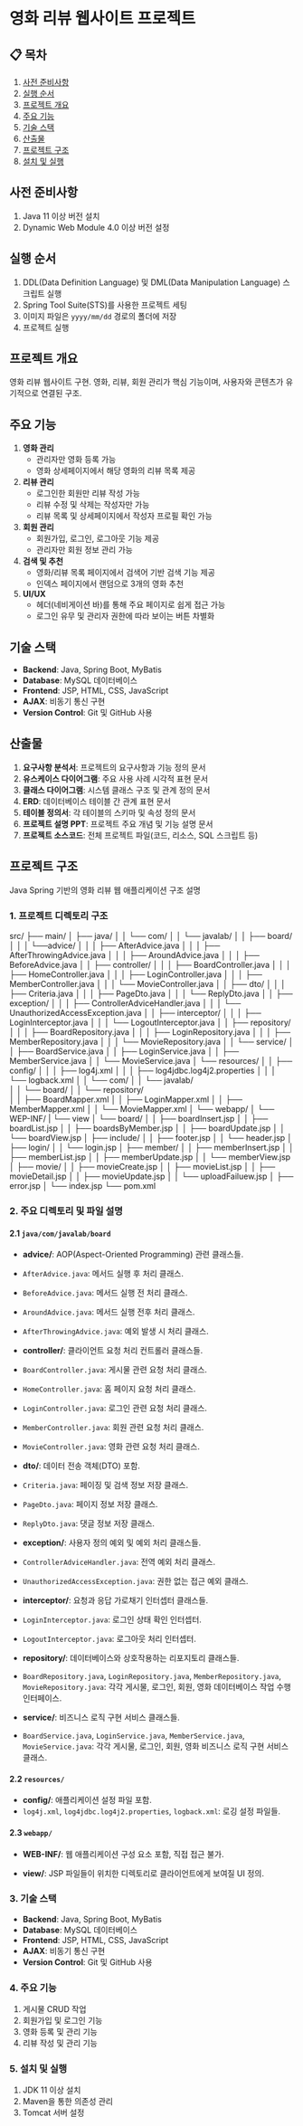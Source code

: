 # 영화 리뷰 웹사이트 프로젝트

## 📋 목차
1. [사전 준비사항](#사전-준비사항)
2. [실행 순서](#실행-순서)
3. [프로젝트 개요](#프로젝트-개요)
4. [주요 기능](#주요-기능)
5. [기술 스택](#기술-스택)
6. [산출물](#산출물)
7. [프로젝트 구조](#프로젝트-구조)
8. [설치 및 실행](#설치-및-실행)

## 사전 준비사항
1. Java 11 이상 버전 설치
2. Dynamic Web Module 4.0 이상 버전 설정

## 실행 순서
1. DDL(Data Definition Language) 및 DML(Data Manipulation Language) 스크립트 실행
2. Spring Tool Suite(STS)를 사용한 프로젝트 세팅
3. 이미지 파일은 `yyyy/mm/dd` 경로의 폴더에 저장
4. 프로젝트 실행

## 프로젝트 개요
영화 리뷰 웹사이트 구현. 영화, 리뷰, 회원 관리가 핵심 기능이며, 사용자와 콘텐츠가 유기적으로 연결된 구조.

## 주요 기능
1. **영화 관리**
   - 관리자만 영화 등록 가능
   - 영화 상세페이지에서 해당 영화의 리뷰 목록 제공
2. **리뷰 관리**
   - 로그인한 회원만 리뷰 작성 가능
   - 리뷰 수정 및 삭제는 작성자만 가능
   - 리뷰 목록 및 상세페이지에서 작성자 프로필 확인 가능
3. **회원 관리**
   - 회원가입, 로그인, 로그아웃 기능 제공
   - 관리자만 회원 정보 관리 가능
4. **검색 및 추천**
   - 영화/리뷰 목록 페이지에서 검색어 기반 검색 기능 제공
   - 인덱스 페이지에서 랜덤으로 3개의 영화 추천
5. **UI/UX**
   - 헤더(네비게이션 바)를 통해 주요 페이지로 쉽게 접근 가능
   - 로그인 유무 및 관리자 권한에 따라 보이는 버튼 차별화

## 기술 스택
- **Backend**: Java, Spring Boot, MyBatis 
- **Database**: MySQL 데이터베이스 
- **Frontend**: JSP, HTML, CSS, JavaScript 
- **AJAX**: 비동기 통신 구현 
- **Version Control**: Git 및 GitHub 사용 

## 산출물
1. **요구사항 분석서**: 프로젝트의 요구사항과 기능 정의 문서
2. **유스케이스 다이어그램**: 주요 사용 사례 시각적 표현 문서
3. **클래스 다이어그램**: 시스템 클래스 구조 및 관계 정의 문서
4. **ERD**: 데이터베이스 테이블 간 관계 표현 문서
5. **테이블 정의서**: 각 테이블의 스키마 및 속성 정의 문서
6. **프로젝트 설명 PPT**: 프로젝트 주요 개념 및 기능 설명 문서
7. **프로젝트 소스코드**: 전체 프로젝트 파일(코드, 리소스, SQL 스크립트 등)

## 프로젝트 구조 
Java Spring 기반의 영화 리뷰 웹 애플리케이션 구조 설명

### 1. 프로젝트 디렉토리 구조 

src/
├── main/
│   ├── java/
│   │   └── com/
│   │       └── javalab/
│   │           ├── board/
│   │           │   └──advice/
│   │           │    ├── AfterAdvice.java
│   │           │   ├── AfterThrowingAdvice.java
│   │           │   ├── AroundAdvice.java
│   │           │   ├── BeforeAdvice.java
│   │           ├── controller/
│   │           │   ├── BoardController.java
│   │           │   ├── HomeController.java
│   │           │   ├── LoginController.java
│   │           │   ├── MemberController.java
│   │           │   └── MovieController.java
│   │           ├── dto/
│   │           │   ├── Criteria.java
│   │           │   ├── PageDto.java
│   │           │   └── ReplyDto.java
│   │           ├── exception/
│   │           │   ├── ControllerAdviceHandler.java
│   │           │   └── UnauthorizedAccessException.java
│   │           ├── interceptor/
│   │           │   ├── LoginInterceptor.java
│   │           │   └── LogoutInterceptor.java
│   │           ├── repository/
│   │           │   ├── BoardRepository.java
│   │           │   ├── LoginRepository.java
│   │           │   ├── MemberRepository.java
│   │           │   └── MovieRepository.java
│   │           └── service/
│   │               ├── BoardService.java
│   │               ├── LoginService.java
│   │               ├── MemberService.java
│   │               └── MovieService.java
│   └── resources/
│   │    ├── config/
│   │    │   ├── log4j.xml
│   │    │    ├── log4jdbc.log4j2.properties
│   │    │    └── logback.xml
│   │    └── com/
│   │       └── javalab/  
│   │       └── board/
│   │      	   └── repository/  
│   │      		  ├── BoardMapper.xml
│   │     		  ├── LoginMapper.xml
│   │     		  ├── MemberMapper.xml
│   │     		  └── MovieMapper.xml
│   └── webapp/
│           └──  WEP-INF/
 |                 └── view
│  		          └── board/
│          	        │   ├── boardInsert.jsp
│                     │   ├── boardList.jsp
│                     │   ├── boardsByMember.jsp
│                     │   ├── boardUpdate.jsp
│                     │   └── boardView.jsp
│                     ├── include/
│                     │   ├── footer.jsp
│                     │   └── header.jsp
│                     ├── login/
│                     │   └── login.jsp
│                     ├── member/
│                     │   ├── memberInsert.jsp
│                     │   ├── memberList.jsp
│                     │   ├── memberUpdate.jsp
│                     │   └── memberView.jsp
│                     ├── movie/
│                     │   ├── movieCreate.jsp
│                     │   ├── movieList.jsp
│                     │   ├── movieDetail.jsp
│                     │   ├── movieUpdate.jsp
│                     │   └── uploadFailuew.jsp
│                     ├── error.jsp
│                     └── index.jsp
└── pom.xml

### 2. 주요 디렉토리 및 파일 설명 

#### 2.1 `java/com/javalab/board`
- **advice/**: AOP(Aspect-Oriented Programming) 관련 클래스들.
- `AfterAdvice.java`: 메서드 실행 후 처리 클래스.
- `BeforeAdvice.java`: 메서드 실행 전 처리 클래스.
- `AroundAdvice.java`: 메서드 실행 전후 처리 클래스.
- `AfterThrowingAdvice.java`: 예외 발생 시 처리 클래스.

- **controller/**: 클라이언트 요청 처리 컨트롤러 클래스들.
- `BoardController.java`: 게시물 관련 요청 처리 클래스.
- `HomeController.java`: 홈 페이지 요청 처리 클래스.
- `LoginController.java`: 로그인 관련 요청 처리 클래스.
- `MemberController.java`: 회원 관련 요청 처리 클래스.
- `MovieController.java`: 영화 관련 요청 처리 클래스.

- **dto/**: 데이터 전송 객체(DTO) 포함.
- `Criteria.java`: 페이징 및 검색 정보 저장 클래스.
- `PageDto.java`: 페이지 정보 저장 클래스.
- `ReplyDto.java`: 댓글 정보 저장 클래스.

- **exception/**: 사용자 정의 예외 및 예외 처리 클래스들.
- `ControllerAdviceHandler.java`: 전역 예외 처리 클래스.
- `UnauthorizedAccessException.java`: 권한 없는 접근 예외 클래스.

- **interceptor/**: 요청과 응답 가로채기 인터셉터 클래스들.
- `LoginInterceptor.java`: 로그인 상태 확인 인터셉터.
- `LogoutInterceptor.java`: 로그아웃 처리 인터셉터.

- **repository/**: 데이터베이스와 상호작용하는 리포지토리 클래스들.
- `BoardRepository.java`, `LoginRepository.java`, `MemberRepository.java`, `MovieRepository.java`: 각각 게시물, 로그인, 회원, 영화 데이터베이스 작업 수행 인터페이스.

- **service/**: 비즈니스 로직 구현 서비스 클래스들.
- `BoardService.java`, `LoginService.java`, `MemberService.java`, `MovieService.java`: 각각 게시물, 로그인, 회원, 영화 비즈니스 로직 구현 서비스 클래스.

#### 2.2 `resources/`
- **config/**: 애플리케이션 설정 파일 포함.
- `log4j.xml`, `log4jdbc.log4j2.properties`, `logback.xml`: 로깅 설정 파일들.

#### 2.3 `webapp/`
- **WEB-INF/**: 웹 애플리케이션 구성 요소 포함, 직접 접근 불가.
  
- **view/**: JSP 파일들이 위치한 디렉토리로 클라이언트에게 보여질 UI 정의.

### 3. 기술 스택 
- **Backend**: Java, Spring Boot, MyBatis 
- **Database**: MySQL 데이터베이스 
- **Frontend**: JSP, HTML, CSS, JavaScript 
- **AJAX**: 비동기 통신 구현 
- **Version Control**: Git 및 GitHub 사용 

### 4. 주요 기능 
1. 게시물 CRUD 작업 
2. 회원가입 및 로그인 기능 
3. 영화 등록 및 관리 기능 
4. 리뷰 작성 및 관리 기능 

### 5. 설치 및 실행 
1. JDK 11 이상 설치 
2. Maven을 통한 의존성 관리 
3. Tomcat 서버 설정 


